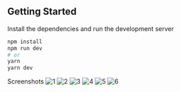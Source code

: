 
## Getting Started

Install the dependencies and run the development server

```bash
npm install
npm run dev
# or
yarn
yarn dev
```
Screenshots
![1](https://user-images.githubusercontent.com/83747772/131979171-8e25edba-fbaa-4dd3-b782-b42fc7576238.png)
![2](https://user-images.githubusercontent.com/83747772/131979187-e2897ba9-4111-46fd-b3ea-2592362c7fe3.png)
![3](https://user-images.githubusercontent.com/83747772/131979194-a3eefc96-e2da-4836-b0ff-07e01cd243ca.png)
![4](https://user-images.githubusercontent.com/83747772/131979226-c8dc9bf0-5d37-4fdd-93fd-a21d5965294b.png)
![5](https://user-images.githubusercontent.com/83747772/131979232-af5af11e-0a86-4099-a9f4-8461b7e2b3c4.png)
![6](https://user-images.githubusercontent.com/83747772/131979234-a9cb4aba-fff7-4437-a5ca-f56363cabc88.png)


